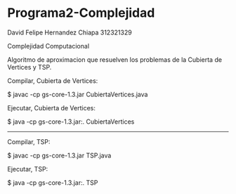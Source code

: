 # Programa2-Complejidad
David Felipe Hernandez Chiapa
312321329

Complejidad Computacional

Algoritmo de aproximacion que resuelven los problemas de la Cubierta de Vertices y TSP.


Compilar, Cubierta de Vertices:

$ javac -cp gs-core-1.3.jar CubiertaVertices.java


Ejecutar, Cubierta de Vertices:

$ java -cp gs-core-1.3.jar:. CubiertaVertices

----------------------------------------

Compilar, TSP:

$ javac -cp gs-core-1.3.jar TSP.java


Ejecutar, TSP:

$ java -cp gs-core-1.3.jar:. TSP
